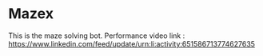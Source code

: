 # Mazex
This is the maze solving bot. 
Performance video link : https://www.linkedin.com/feed/update/urn:li:activity:651586713774627635 
